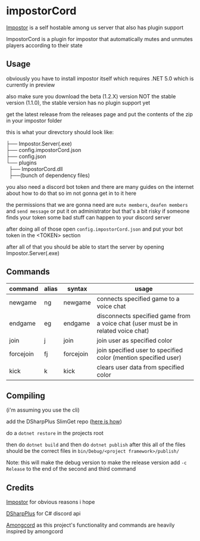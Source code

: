 # impostorCord
[Impostor](https://github.com/impostor/Impostor) is a self hostable among us server that also has plugin support

ImpostorCord is a plugin for impostor that automatically mutes and unmutes players according to their state

## Usage
obviously you have to install impostor itself which requires .NET 5.0 which is currently in preview 

also make sure you download the beta (1.2.X) version NOT the stable version (1.1.0), the stable version has no plugin support yet

get the latest release from the releases page and put the contents of the zip in your impostor folder

this is what your direvctory should look like:<br>

├── Impostor.Server(.exe)<br>
├── config.impostorCord.json<br>
├── config.json<br>
└── plugins<br>
&nbsp;&nbsp;├── ImpostorCord.dll<br>
&nbsp;&nbsp;├──(bunch of dependency files)<br>

you also need a discord bot token and there are many guides on the internet about how to do that so im not gonna get in to it here

the permissions that we are gonna need are `mute members`, `deafen members` and  `send message` or put it on administrator but that's a bit risky if someone finds your token some bad stuff can happen to your discord server 

after doing all of those open `config.impostorCord.json` and put your bot token in the \<TOKEN> section

after all of that you should be able to start the server by opening Impostor.Server(.exe)

## Commands

| command   | alias | syntax                                  | usage                                                                              |
|-----------|-------|-----------------------------------------|------------------------------------------------------------------------------------|
| newgame   | ng    | newgame <game code>                     | connects specified game to a voice chat                                            |
| endgame   | eg    | endgame <game code>                     | disconnects specified game from a voice chat  (user must be in related voice chat) |
| join      | j     | join <color>                            | join user as specified color                                                       |
| forcejoin | fj    | forcejoin <color> <user to force join>  | join specified user to specified color  (mention specified user)                   |
| kick      | k     | kick <color>                            | clears user data from specified color                                              |

## Compiling
(i'm assuming you use the cli)

add the DSharpPlus SlimGet repo ([here is how](https://dsharpplus.github.io/articles/advanced/nightly_builds.html))

do a `dotnet restore` in the projects root

then do `dotnet build` and then do `dotnet publish` after this all of the files should be the correct files in `bin/Debug/<project framework>/publish/`

Note: this will make the debug version to make the release version add `-c Release` to the  end of the second and third command

## Credits
[Impostor](https://github.com/impostor/Impostor) for obvious reasons i hope

[DSharpPlus](https://github.com/DSharpPlus/DSharpPlus) for C# discord api

[Amongcord](https://github.com/pedrofracassi/amongcord) as this project's functionality and commands are heavily inspired by amongcord
